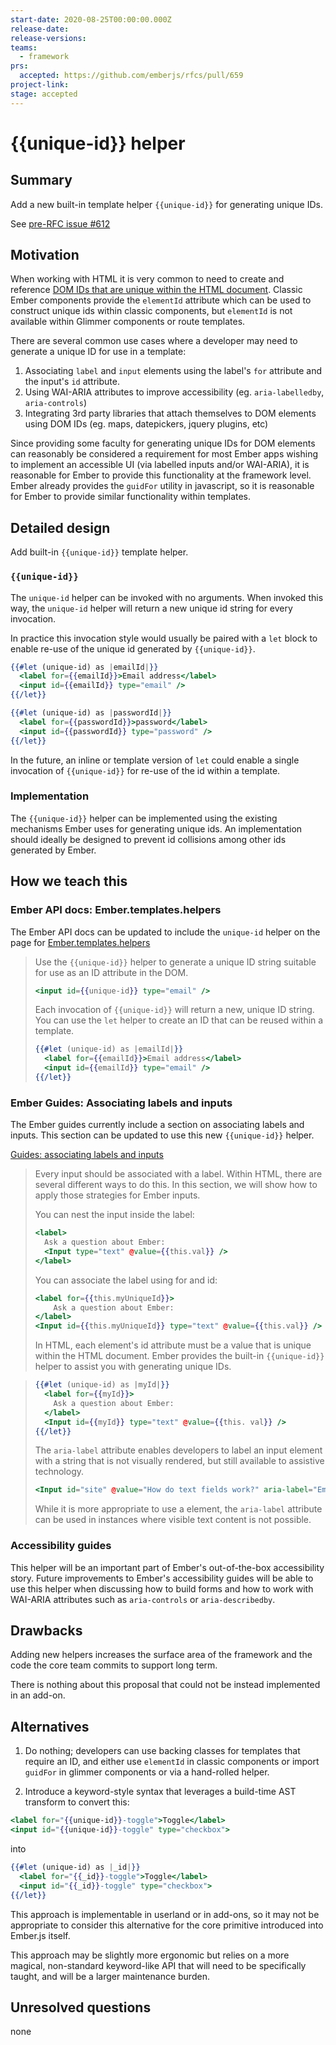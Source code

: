 ```yaml
---
start-date: 2020-08-25T00:00:00.000Z
release-date:
release-versions: 
teams: 
  - framework
prs:
  accepted: https://github.com/emberjs/rfcs/pull/659
project-link: 
stage: accepted
---
```


# {{unique-id}} helper

## Summary

Add a new built-in template helper `{{unique-id}}` for generating unique IDs.

See [pre-RFC issue #612](https://github.com/emberjs/rfcs/issues/612)

## Motivation

When working with HTML it is very common to need to create and reference [DOM IDs that are unique within the HTML document](https://developer.mozilla.org/en-US/docs/Web/HTML/Global_attributes/id). Classic Ember components provide the `elementId` attribute which can be used to construct unique ids within classic components, but `elementId` is not available within Glimmer components or route templates.

There are several common use cases where a developer may need to generate a unique ID for use in a template:
1. Associating `label` and `input` elements using the label's `for` attribute and the input's `id` attribute.
2. Using WAI-ARIA attributes to improve accessibility (eg. `aria-labelledby`, `aria-controls`)
3. Integrating 3rd party libraries that attach themselves to DOM elements using DOM IDs (eg. maps, datepickers, jquery plugins, etc)

Since providing some faculty for generating unique IDs for DOM elements can reasonably be considered a requirement for most Ember apps wishing to implement an accessible UI (via labelled inputs and/or WAI-ARIA), it is reasonable for Ember to provide this functionality at the framework level. Ember already provides the `guidFor` utility in javascript, so it is reasonable for Ember to provide similar functionality within templates.

## Detailed design

Add built-in `{{unique-id}}` template helper.

### `{{unique-id}}`

The `unique-id` helper can be invoked with no arguments. When invoked this way, the `unique-id` helper will return a new unique id string for every invocation.

In practice this invocation style would usually be paired with a `let` block to enable re-use of the unique id generated by `{{unique-id}}`. 

```hbs
{{#let (unique-id) as |emailId|}}
  <label for={{emailId}}>Email address</label>
  <input id={{emailId}} type="email" />
{{/let}}

{{#let (unique-id) as |passwordId|}}
  <label for={{passwordId}}>password</label>
  <input id={{passwordId}} type="password" />
{{/let}}
```

In the future, an inline or template version of `let` could enable a single invocation of `{{unique-id}}` for re-use of the id within a template.

### Implementation

The `{{unique-id}}` helper can be implemented using the existing mechanisms Ember uses for generating unique ids. An implementation should ideally be designed to prevent id collisions among other ids generated by Ember.

## How we teach this

### Ember API docs: Ember.templates.helpers

The Ember API docs can be updated to include the `unique-id` helper on the page for [Ember.templates.helpers](https://api.emberjs.com/ember/release/classes/Ember.Templates.helpers)

> Use the `{{unique-id}}` helper to generate a unique ID string suitable for use as an ID attribute in the DOM.
> 
> ```hbs
> <input id={{unique-id}} type="email" />
> ```
> 
> Each invocation of `{{unique-id}}` will return a new, unique ID string. You can use the `let` helper to create an ID that can be reused within a template.
> ```hbs
> {{#let (unique-id) as |emailId|}}
>   <label for={{emailId}}>Email address</label>
>   <input id={{emailId}} type="email" />
> {{/let}}
> ```


### Ember Guides: Associating labels and inputs
The Ember guides currently include a section on associating labels and inputs. This section can be updated to use this new `{{unique-id}}` helper.

[Guides: associating labels and inputs](https://guides.emberjs.com/release/components/built-in-components/#toc_ways-to-associate-labels-and-inputs)

> Every input should be associated with a label. Within HTML, there are several different ways to do this. In this section, we will show how to apply those strategies for Ember inputs.
> 
> You can nest the input inside the label:
> ```hbs
> <label>
>   Ask a question about Ember:
>   <Input type="text" @value={{this.val}} />
> </label>
> ```
> You can associate the label using for and id:
> ```hbs
> <label for={{this.myUniqueId}}>
>     Ask a question about Ember:
> </label>
> <Input id={{this.myUniqueId}} type="text" @value={{this.val}} />
> ```
> 
> In HTML, each element's id attribute must be a value that is unique within the HTML document. Ember provides the built-in `{{unique-id}}` helper to assist you with generating unique IDs.

> ```hbs
> {{#let (unique-id) as |myId|}}
>   <label for={{myId}}>
>     Ask a question about Ember:
>   </label>
>   <Input id={{myId}} type="text" @value={{this. val}} />
> {{/let}}
> ```
> 
> The `aria-label` attribute enables developers to label an input element with a string that is not visually rendered, but still available to assistive technology.
> ```hbs
> <Input id="site" @value="How do text fields work?" aria-label="Ember Question"/>
> ```
> 
> While it is more appropriate to use a <label> element, the `aria-label` attribute can be used in instances where visible text content is not possible.

### Accessibility guides
This helper will be an important part of Ember's out-of-the-box accessibility story. Future improvements to Ember's accessibility guides will be able to use this helper when discussing how to build forms and how to work with WAI-ARIA attributes such as `aria-controls` or `aria-describedby`.


## Drawbacks

Adding new helpers increases the surface area of the framework and the code the core team commits to support long term.

There is nothing about this proposal that could not be instead implemented in an add-on.

## Alternatives

1. Do nothing; developers can use backing classes for templates that require an ID, and either use `elementId` in classic components or import `guidFor` in glimmer components or via a hand-rolled helper.

2. Introduce a keyword-style syntax that leverages a build-time AST transform to convert this:
```hbs
<label for="{{unique-id}}-toggle">Toggle</label>
<input id="{{unique-id}}-toggle" type="checkbox">
```
into
```hbs
{{#let (unique-id) as |_id|}}
  <label for="{{_id}}-toggle">Toggle</label>
  <input id="{{_id}}-toggle" type="checkbox">
{{/let}}
```
This approach is implementable in userland or in add-ons, so it may not be appropriate to consider this alternative for the core primitive introduced into Ember.js itself. 

This approach may be slightly more ergonomic but relies on a more magical, non-standard keyword-like API that will need to be specifically taught, and will be a larger maintenance burden.

## Unresolved questions

none
